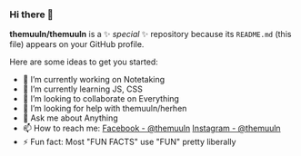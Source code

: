 ### Hi there 👋

**themuuln/themuuln** is a ✨ _special_ ✨ repository because its `README.md` (this file) appears on your GitHub profile.

Here are some ideas to get you started:

- 🔭 I’m currently working on Notetaking
- 🌱 I’m currently learning JS, CSS
- 👯 I’m looking to collaborate on Everything
- 🤔 I’m looking for help with themuuln/herhen
- 💬 Ask me about Anything
- 📫 How to reach me: [Facebook - @themuuln](https://www.facebook.com/themuln) [Instagram - @themuuln](https://www.instagram.com/themuuln/)
- ⚡ Fun fact: Most "FUN FACTS" use "FUN" pretty liberally

